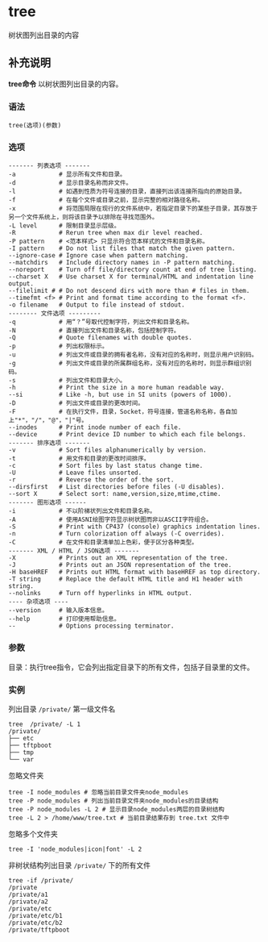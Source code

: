 #  tree

树状图列出目录的内容

##  补充说明

**tree命令** 以树状图列出目录的内容。

###  语法

    
    
    tree(选项)(参数)
    

###  选项

    
    
    ------- 列表选项 -------
    -a            # 显示所有文件和目录。
    -d            # 显示目录名称而非文件。
    -l            # 如遇到性质为符号连接的目录，直接列出该连接所指向的原始目录。
    -f            # 在每个文件或目录之前，显示完整的相对路径名称。
    -x            # 将范围局限在现行的文件系统中，若指定目录下的某些子目录，其存放于另一个文件系统上，则将该目录予以排除在寻找范围外。
    -L level      # 限制目录显示层级。
    -R            # Rerun tree when max dir level reached.
    -P pattern    # <范本样式> 只显示符合范本样式的文件和目录名称。
    -I pattern    # Do not list files that match the given pattern.
    --ignore-case # Ignore case when pattern matching.
    --matchdirs   # Include directory names in -P pattern matching.
    --noreport    # Turn off file/directory count at end of tree listing.
    --charset X   # Use charset X for terminal/HTML and indentation line output.
    --filelimit # # Do not descend dirs with more than # files in them.
    --timefmt <f> # Print and format time according to the format <f>.
    -o filename   # Output to file instead of stdout.
    -------- 文件选项 ---------
    -q            # 用“？”号取代控制字符，列出文件和目录名称。
    -N            # 直接列出文件和目录名称，包括控制字符。
    -Q            # Quote filenames with double quotes.
    -p            # 列出权限标示。
    -u            # 列出文件或目录的拥有者名称，没有对应的名称时，则显示用户识别码。
    -g            # 列出文件或目录的所属群组名称，没有对应的名称时，则显示群组识别码。
    -s            # 列出文件和目录大小。
    -h            # Print the size in a more human readable way.
    --si          # Like -h, but use in SI units (powers of 1000).
    -D            # 列出文件或目录的更改时间。
    -F            # 在执行文件，目录，Socket，符号连接，管道名称名称，各自加上"*"，"/"，"@"，"|"号。
    --inodes      # Print inode number of each file.
    --device      # Print device ID number to which each file belongs.
    ------- 排序选项 -------
    -v            # Sort files alphanumerically by version.
    -t            # 用文件和目录的更改时间排序。
    -c            # Sort files by last status change time.
    -U            # Leave files unsorted.
    -r            # Reverse the order of the sort.
    --dirsfirst   # List directories before files (-U disables).
    --sort X      # Select sort: name,version,size,mtime,ctime.
    ------- 图形选项 ------
    -i            # 不以阶梯状列出文件和目录名称。
    -A            # 使用ASNI绘图字符显示树状图而非以ASCII字符组合。
    -S            # Print with CP437 (console) graphics indentation lines.
    -n            # Turn colorization off always (-C overrides).
    -C            # 在文件和目录清单加上色彩，便于区分各种类型。
    ------- XML / HTML / JSON选项 -------
    -X            # Prints out an XML representation of the tree.
    -J            # Prints out an JSON representation of the tree.
    -H baseHREF   # Prints out HTML format with baseHREF as top directory.
    -T string     # Replace the default HTML title and H1 header with string.
    --nolinks     # Turn off hyperlinks in HTML output.
    ---- 杂项选项 ----
    --version     # 输入版本信息。
    --help        # 打印使用帮助信息。
    --            # Options processing terminator.
    

###  参数

目录：执行tree指令，它会列出指定目录下的所有文件，包括子目录里的文件。

###  实例

列出目录 ` /private/ ` 第一级文件名

    
    
    tree  /private/ -L 1
    /private/
    ├── etc
    ├── tftpboot
    ├── tmp
    └── var
    

忽略文件夹

    
    
    tree -I node_modules # 忽略当前目录文件夹node_modules
    tree -P node_modules # 列出当前目录文件夹node_modules的目录结构
    tree -P node_modules -L 2 # 显示目录node_modules两层的目录树结构
    tree -L 2 > /home/www/tree.txt # 当前目录结果存到 tree.txt 文件中
    

忽略多个文件夹

    
    
    tree -I 'node_modules|icon|font' -L 2
    

非树状结构列出目录 ` /private/ ` 下的所有文件

    
    
    tree -if /private/
    /private
    /private/a1
    /private/a2
    /private/etc
    /private/etc/b1
    /private/etc/b2
    /private/tftpboot
    

